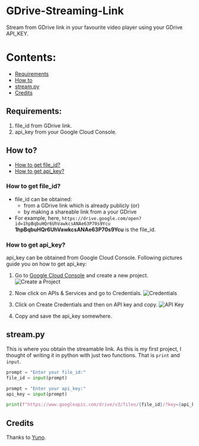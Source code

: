 # GDrive-Streaming-Link
Stream from GDrive link in your favourite video player using your GDrive API_KEY.

# Contents:
* [Requirements](https://github.com/Tweetus-Bot/GDrive-Streaming-Link/blob/master/README.md#requirements)
* [How to](https://github.com/Tweetus-Bot/GDrive-Streaming-Link/blob/master/README.md#how-to)
* [stream.py]()
* [Credits]()

## Requirements:
1. file_id from GDrive link.
2. api_key from your Google Cloud Console.
       
## How to?
* [How to get file_id?](https://github.com/Tweetus-Bot/GDrive-Streaming-Link/blob/master/README.md#how-to-get-file_id)
* [How to get api_key?](https://github.com/Tweetus-Bot/GDrive-Streaming-Link/blob/master/README.md#how-to-get-api_key)
### How to get file_id?
- file_id can be obtained: 
  - from a GDrive link which is already publicly (or)
  - by making a shareable link from a your GDrive
- For example, here, `https://drive.google.com/open?id=1hpBqbuHQr6UhVawkcsANAe63P70s9Ycu` **1hpBqbuHQr6UhVawkcsANAe63P70s9Ycu** is the file_id.    
       
### How to get api_key?
api_key can be obtained from Google Cloud Console. Following pictures guide you on how to get api_key:

1. Go to [Google Cloud Console](https://console.cloud.google.com) and create a new project.
![Create a Project](https://i.imgur.com/7RRshPa.png)

2. Now click on APIs & Services and go to Credentials.
![Credentials](https://i.imgur.com/Wt24uXa.png)

3. Click on Create Credentials and then on API key and copy.
![API Key](https://i.imgur.com/pCa9SvF.png)

4. Copy and save the api_key somewhere.

## stream.py
This is where you obtain the streamable link. As this is my first project, I thought of writing it in python with just two functions. That is `print` and `input`.

```python
prompt = "Enter your file_id:" 
file_id = input(prompt)

prompt = "Enter your api_key:"
api_key = input(prompt)

print(f"https://www.googleapis.com/drive/v3/files/{file_id}/?key={api_key}&alt=media")
```

## Credits
Thanks to [Yuno](https://github.com/yunooooo/Google-Drive-Streamable-Link-Generator).
